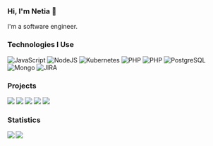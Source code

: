 ### Hi, I'm Netia 👋

I'm a software engineer.

### Technologies I Use

![JavaScript](https://img.shields.io/badge/-JavaScript-000?&logo=JavaScript&logoColor=F90)
![NodeJS](https://img.shields.io/badge/-NodeJS-000?&logo=nodejs&logoColor=F90)
![Kubernetes](https://img.shields.io/badge/-Kubernetes-000?&logo=Kubernetes)
![PHP](https://img.shields.io/badge/-PHP-000?&logo=PHP&logoColor=F90)
![PHP](https://img.shields.io/badge/-Ruby-000?&logo=Ruby&logoColor=F90)
![PostgreSQL](https://img.shields.io/badge/-PostgreSQL-000?&logo=postgresql)
![Mongo](https://img.shields.io/badge/-Mongo-000?&logo=mongo)
![JIRA](https://img.shields.io/badge/-JIRA-000?&logo=JIRA)


### Projects

[![](https://img.shields.io/badge/-🔐%20Enigma-000)](https://github.com/netia1128/Enigma)
[![](https://img.shields.io/badge/-🕹%20BattleshipRuby-000)](https://github.com/netia1128/battleship)
[![](https://img.shields.io/badge/-🕹%20BattleshipPHP-000)](https://github.com/netia1128/battleship_php)
[![](https://img.shields.io/badge/-🐱%20AdoptDontShop-000)](https://github.com/netia1128/adopt_dont_shop)
[![](https://img.shields.io/badge/-🛒%20LittleEsty-000)](https://github.com/suzkiee/little-esty-shop)

### Statistics

<div>
    <img align="left" src="https://github-readme-stats.vercel.app/api?username=netia1128&show_icons=true&theme=radical" />
</div>

<div>
    <img align=right" src="https://github-readme-stats.anuraghazra1.vercel.app/api/top-langs/?username=netia1128&layout=compact&theme=radical" />
</div>

